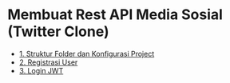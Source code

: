 # Membuat Rest API Media Sosial (Twitter Clone)

- [1. Struktur Folder dan Konfigurasi Project](./tutorials/01_struktur_data_konfigurasi.md)
- [2. Registrasi User](./tutorials/02_user_registration.md)
- [3. Login JWT](./tutorials/03_login_jwt.md)
